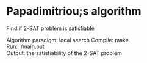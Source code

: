 # Papadimitriou;s algorithm
Find if 2-SAT problem is satisfiable

Algorithm paradigm: local search 
Compile: make  
Run: ./main.out  
Output: the satisfiability of the 2-SAT problem